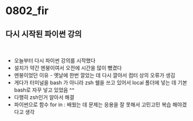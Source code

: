 # 0802_fir

## 다시 시작된 파이썬 강의

<br>

- 오늘부터 다시 파이썬 강의를 시작했다
- 설치가 약간 멘붕이여서 오전에 시간을 많이 뺐겼다
- 멘붕이었던 이유 - 옛날에 한번 깔았는 데 다시 깔아서 컴터 상의 오류가 생김
- 게다가 터미널을 bash 가 아니라 zsh 쉘을 쓰고 있어서 local 폴더에 넣는 데 기본 bash로 자꾸 넣고 있었음 ^^
- 다행히 zsh인거 알아서 해결
- 파이썬으로 함수 for in : 배웠는 데 문제는 응용을 잘 못해서 고민고민 복습 해야겠다고 생각

<br>

<br>